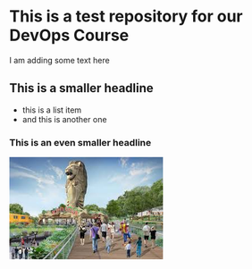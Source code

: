 # This is a test repository for our DevOps Course

I am adding some text here

## This is a smaller headline

* this is a list item
* and this is another one

### This is an even smaller headline

![](Sentosa.jpg)
